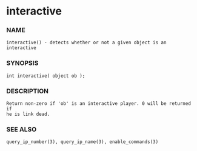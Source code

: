 # interactive

### NAME

    interactive() - detects whether or not a given object is an interactive

### SYNOPSIS

    int interactive( object ob );

### DESCRIPTION

    Return non-zero if 'ob' is an interactive player. 0 will be returned if
    he is link dead.

### SEE ALSO

    query_ip_number(3), query_ip_name(3), enable_commands(3)

